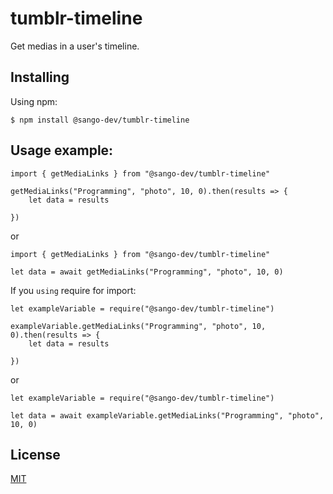 # tumblr-timeline
Get medias in a user's timeline.

## Installing

Using npm:

`$ npm install @sango-dev/tumblr-timeline`

## Usage example:

```
import { getMediaLinks } from "@sango-dev/tumblr-timeline"

getMediaLinks("Programming", "photo", 10, 0).then(results => {
    let data = results

})
```
or

```
import { getMediaLinks } from "@sango-dev/tumblr-timeline"

let data = await getMediaLinks("Programming", "photo", 10, 0)
```

If you `using` require for import:

```
let exampleVariable = require("@sango-dev/tumblr-timeline")

exampleVariable.getMediaLinks("Programming", "photo", 10, 0).then(results => {
    let data = results

})
```
or

```
let exampleVariable = require("@sango-dev/tumblr-timeline")

let data = await exampleVariable.getMediaLinks("Programming", "photo", 10, 0)
```

## License

[MIT](https://github.com/MatyilaSango/tumblr-timeline/blob/main/LICENSE)
